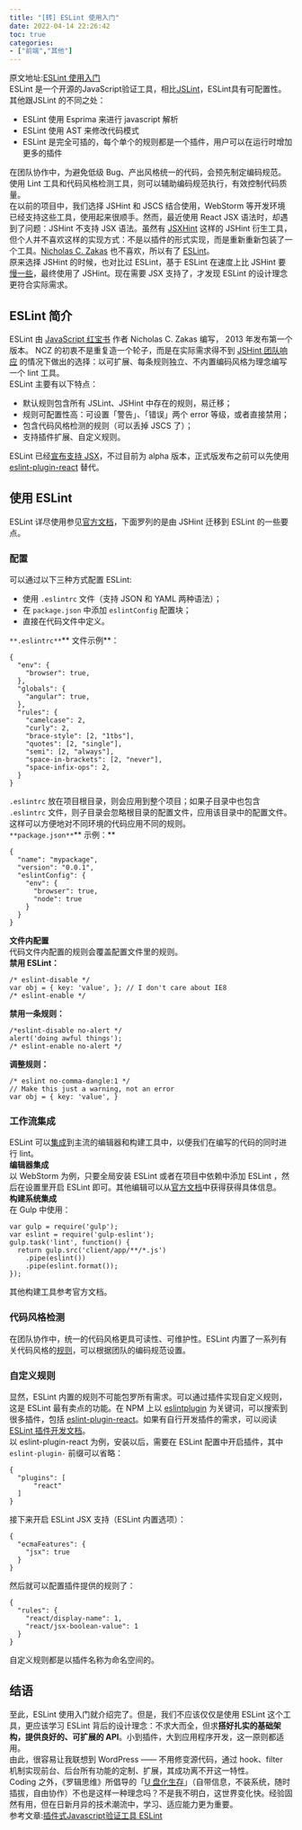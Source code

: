 ```yaml
---
title: "[转] ESLint 使用入门"
date: 2022-04-14 22:26:42
toc: true
categories:
- ["前端","其他"]
---
```


原文地址:[ESLint 使用入门](http://csspod.com/getting-started-with-eslint/)<br />ESLint 是一个开源的JavaScript验证工具，相比[JSLint](http://www.oschina.net/p/jslint)，ESLint具有可配置性。其他跟JSLint 的不同之处：

- ESLint 使用 Esprima 来进行 javascript 解析
- ESLint 使用 AST 来修改代码模式
- ESLint 是完全可插的，每个单个的规则都是一个插件，用户可以在运行时增加更多的插件

在团队协作中，为避免低级 Bug、产出风格统一的代码，会预先制定编码规范。使用 Lint 工具和代码风格检测工具，则可以辅助编码规范执行，有效控制代码质量。<br />在以前的项目中，我们选择 JSHint 和 JSCS 结合使用，WebStorm 等开发环境已经支持这些工具，使用起来很顺手。然而，最近使用 React JSX 语法时，却遇到了问题：JSHint 不支持 JSX 语法。虽然有 [JSXHint](https://github.com/STRML/JSXHint) 这样的 JSHint 衍生工具，但个人并不喜欢这样的实现方式：不是以插件的形式实现，而是重新重新包装了一个工具。[Nicholas C. Zakas](http://www.nczonline.net/) 也不喜欢，所以有了 [ESLint](http://eslint.org/)。<br />原来选择 JSHint 的时候，也对比过 ESLint，基于 ESLint 在速度上比 JSHint 要[慢一些](https://github.com/eslint/eslint#how-does-eslint-performance-compare-to-jshint)，最终使用了 JSHint。现在需要 JSX 支持了，才发现 ESLint 的设计理念更符合实际需求。


## ESLint 简介
ESLint 由 [JavaScript 红宝书](http://www.amazon.com/Professional-JavaScript-Developers-Nicholas-Zakas/dp/1118026691/ref=sr_1_13?tag=nczonline-20) 作者 Nicholas C. Zakas 编写， 2013 年发布第一个版本。 NCZ 的初衷不是重复造一个轮子，而是在实际需求得不到 [JSHint 团队响应](https://github.com/eslint/eslint#why-dont-you-like-jshint) 的情况下做出的选择：以可扩展、每条规则独立、不内置编码风格为理念编写一个 lint 工具。<br />ESLint 主要有以下特点：

- 默认规则包含所有 JSLint、JSHint 中存在的规则，易迁移；
- 规则可配置性高：可设置「警告」、「错误」两个 error 等级，或者直接禁用；
- 包含代码风格检测的规则（可以丢掉 JSCS 了）；
- 支持插件扩展、自定义规则。

ESLint 已经[宣布支持 JSX](http://eslint.org/blog/2014/11/es6-jsx-support/)，不过目前为 alpha 版本，正式版发布之前可以先使用 [eslint-plugin-react](https://www.npmjs.com/package/eslint-plugin-react) 替代。

## 使用 ESLint
ESLint 详尽使用参见[官方文档](http://eslint.org/docs/user-guide/configuring)，下面罗列的是由 JSHint 迁移到 ESLint 的一些要点。

### 配置
可以通过以下三种方式配置 ESLint:

- 使用 `.eslintrc` 文件（支持 JSON 和 YAML 两种语法）；
- 在 `package.json` 中添加 `eslintConfig` 配置块；
- 直接在代码文件中定义。

`**.eslintrc**`** 文件示例**：
```
{
  "env": {
    "browser": true,
  },
  "globals": {
    "angular": true,
  },
  "rules": {
    "camelcase": 2,
    "curly": 2,
    "brace-style": [2, "1tbs"],
    "quotes": [2, "single"],
    "semi": [2, "always"],
    "space-in-brackets": [2, "never"],
    "space-infix-ops": 2,
  }
}
```
`.eslintrc` 放在项目根目录，则会应用到整个项目；如果子目录中也包含 `.eslintrc` 文件，则子目录会忽略根目录的配置文件，应用该目录中的配置文件。这样可以方便地对不同环境的代码应用不同的规则。<br />`**package.json**`** 示例：**
```
{
  "name": "mypackage",
  "version": "0.0.1",
  "eslintConfig": {
    "env": {
      "browser": true,
      "node": true
    }
  }
}
```
**文件内配置**<br />代码文件内配置的规则会覆盖配置文件里的规则。<br />**禁用 ESLint：**
```
/* eslint-disable */
var obj = { key: 'value', }; // I don't care about IE8  
/* eslint-enable */
```
**禁用一条规则：**
```
/*eslint-disable no-alert */
alert('doing awful things');  
/* eslint-enable no-alert */
```
**调整规则：**
```
/* eslint no-comma-dangle:1 */
// Make this just a warning, not an error
var obj = { key: 'value', }
```

### 工作流集成
ESLint 可以[集成](http://eslint.org/docs/user-guide/integrations)到主流的编辑器和构建工具中，以便我们在编写的代码的同时进行 lint。<br />**编辑器集成**<br />以 WebStorm 为例，只要全局安装 ESLint 或者在项目中依赖中添加 ESLint ，然后在设置里开启 ESLint 即可。其他编辑可以从[官方文档](http://eslint.org/docs/user-guide/integrations)中获得获得具体信息。<br />**构建系统集成**<br />在 Gulp 中使用：
```
var gulp = require('gulp');  
var eslint = require('gulp-eslint');
gulp.task('lint', function() {  
  return gulp.src('client/app/**/*.js')
    .pipe(eslint())
    .pipe(eslint.format());
});
```
其他构建工具参考官方文档。

### 代码风格检测
在团队协作中，统一的代码风格更具可读性、可维护性。ESLint 内置了一系列有关代码风格的[规则](http://eslint.org/docs/rules/#stylistic-issues)，可以根据团队的编码规范设置。

### 自定义规则
显然，ESLint 内置的规则不可能包罗所有需求。可以通过插件实现自定义规则，这是 ESLint 最有卖点的功能。在 NPM 上以 [eslintplugin](https://www.npmjs.com/browse/keyword/eslintplugin) 为关键词，可以搜索到很多插件，包括 [eslint-plugin-react](https://www.npmjs.com/package/eslint-plugin-react)。如果有自行开发插件的需求，可以阅读 [ESLint 插件开发文档](http://eslint.org/docs/developer-guide/working-with-plugins)。<br />以 eslint-plugin-react 为例，安装以后，需要在 ESLint 配置中开启插件，其中 `eslint-plugin-` 前缀可以省略：
```
{
  "plugins": [
      "react"
  ]
}
```
接下来开启 ESLint JSX 支持（ESLint 内置选项）：
```
{
  "ecmaFeatures": {
    "jsx": true
  }
}
```
然后就可以配置插件提供的规则了：
```
{
  "rules": {
    "react/display-name": 1,
    "react/jsx-boolean-value": 1
  }
}
```
自定义规则都是以插件名称为命名空间的。

## 结语
至此，ESLint 使用入门就介绍完了。但是，我们不应该仅仅是使用 ESLint 这个工具，更应该学习 ESLint 背后的设计理念：不求大而全，但求**搭好扎实的基础架构，提供良好的、可扩展的 API**。小到插件，大到应用程序开发，这一原则都适用。<br />由此，很容易让我联想到 WordPress —— 不用修变源代码，通过 hook、filter 机制实现前台、后台所有功能的定制、扩展，其成功离不开这一特性。<br />Coding 之外，《罗辑思维》所倡导的「[U 盘化生存](http://v.youku.com/v_show/id_XNTA2NDQ4MzIw.html)」（自带信息，不装系统，随时插拔，自由协作）不也是这样一种理念吗？不是我不明白，这世界变化快。经验固然有用，但在日新月异的技术潮流中，学习、适应能力更为重要。<br />参考文章:[插件式Javascript验证工具 ESLint](http://www.kankanews.com/ICkengine/archives/136395.shtml)

